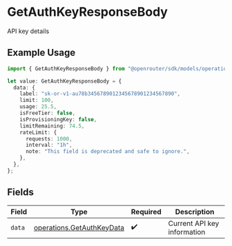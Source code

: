 # GetAuthKeyResponseBody

API key details

## Example Usage

```typescript
import { GetAuthKeyResponseBody } from "@openrouter/sdk/models/operations";

let value: GetAuthKeyResponseBody = {
  data: {
    label: "sk-or-v1-au78b3456789012345678901234567890",
    limit: 100,
    usage: 25.5,
    isFreeTier: false,
    isProvisioningKey: false,
    limitRemaining: 74.5,
    rateLimit: {
      requests: 1000,
      interval: "1h",
      note: "This field is deprecated and safe to ignore.",
    },
  },
};
```

## Fields

| Field                                                                  | Type                                                                   | Required                                                               | Description                                                            |
| ---------------------------------------------------------------------- | ---------------------------------------------------------------------- | ---------------------------------------------------------------------- | ---------------------------------------------------------------------- |
| `data`                                                                 | [operations.GetAuthKeyData](../../models/operations/getauthkeydata.md) | :heavy_check_mark:                                                     | Current API key information                                            |